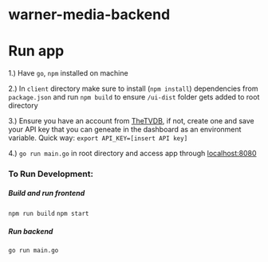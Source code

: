# warner-media-backend

# Run app
1.) Have `go`, `npm` installed on machine

2.) In `client` directory make sure to install (`npm install`) dependencies from `package.json` and run `npm build` to ensure `/ui-dist` folder gets added to root directory

3.) Ensure you have an account from [TheTVDB](https://thetvdb.com/), if not,
create one and save your API key that you can geneate in the dashboard as an
environment variable. Quick way: `export API_KEY=[insert API key]`

4.) `go run main.go` in root directory and access app through [localhost:8080](http://localhost:8080/)

### To Run Development:
##### Build and run frontend
`npm run build`
`npm start`

##### Run backend
`go run main.go`
